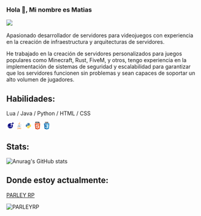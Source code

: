 ### Hola 👋, Mi nombre es Matias
![](https://cdn.discordapp.com/attachments/1016851947908771950/1134308617491845240/matias_palma.png)

Apasionado desarrollador de servidores para videojuegos con experiencia en la creación de infraestructura y arquitecturas de servidores.

He trabajado en la creación de servidores personalizados para juegos populares como Minecraft, Rust, FiveM, y otros, tengo experiencia en la implementación de sistemas de seguridad y escalabilidad para garantizar que los servidores funcionen sin problemas y sean capaces de soportar un alto volumen de jugadores.

## Habilidades: 
Lua / Java / Python / HTML / CSS

<code><img height="20" alt="lua" src="https://raw.githubusercontent.com/github/explore/80688e429a7d4ef2fca1e82350fe8e3517d3494d/topics/lua/lua.png"></code>
<code><img height="20" alt="java" src="https://raw.githubusercontent.com/github/explore/80688e429a7d4ef2fca1e82350fe8e3517d3494d/topics/java/java.png"></code>
<code><img height="20" alt="python" src="https://raw.githubusercontent.com/github/explore/80688e429a7d4ef2fca1e82350fe8e3517d3494d/topics/python/python.png"></code>
<code><img height="20" alt="html" src="https://raw.githubusercontent.com/github/explore/80688e429a7d4ef2fca1e82350fe8e3517d3494d/topics/html/html.png"></code>
<code><img height="20" alt="css" src="https://raw.githubusercontent.com/github/explore/80688e429a7d4ef2fca1e82350fe8e3517d3494d/topics/css/css.png"></code>

## Stats:   
![Anurag's GitHub stats](https://github-readme-stats.vercel.app/api?username=parkmatias&show_icons=true&theme=tokyonight)


## Donde estoy actualmente:
[PARLEY RP](http://parleyrp.com)

![PARLEYRP](https://media.discordapp.net/attachments/1116204654632636463/1129157558830121069/ezgif-2-c0c5c03355.gif)




